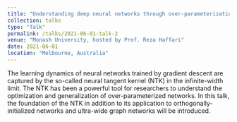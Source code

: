 ```yaml
---
title: "Understanding deep neural networks through over-parameterization."
collection: talks
type: "Talk"
permalink: /talks/2021-06-01-talk-2
venue: "Monash University, hosted by Prof. Reza Haffari"
date: 2021-06-01
location: "Melbourne, Australia"
---
```


The learning dynamics of neural networks trained by gradient descent are captured by the so-called neural tangent kernel (NTK) in the infinite-width limit. The NTK has been a powerful tool for researchers to understand the optimization and generalization of over-parameterized networks. In this talk, the foundation of the NTK in addition to its application to orthogonally-initialized networks and ultra-wide graph networks will be introduced.
